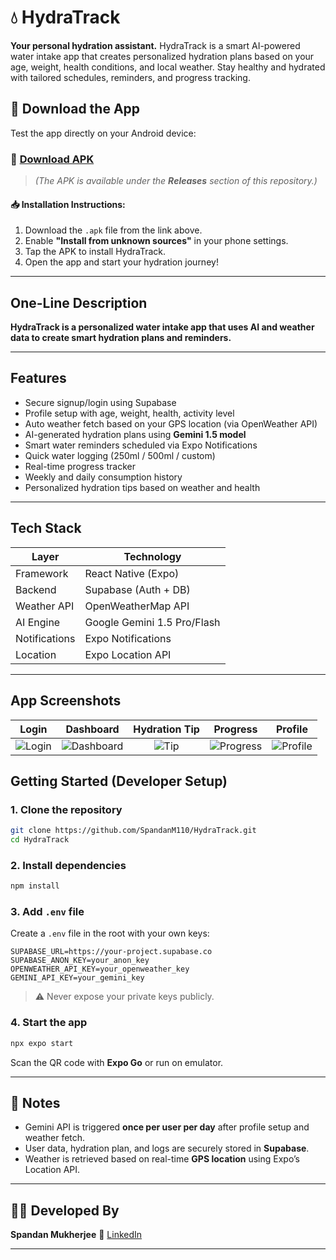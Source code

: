 
# 💧 HydraTrack

**Your personal hydration assistant.**
HydraTrack is a smart AI-powered water intake app that creates personalized hydration plans based on your age, weight, health conditions, and local weather. Stay healthy and hydrated with tailored schedules, reminders, and progress tracking.



## 📲 Download the App

Test the app directly on your Android device:

### 🔗 [Download APK](https://expo.dev/accounts/spandanm110/projects/hydratrack/builds/56011da3-420b-443c-ae4f-9df49bc54387)

> *(The APK is available under the **Releases** section of this repository.)*

#### 📥 Installation Instructions:

1. Download the `.apk` file from the link above.
2. Enable **"Install from unknown sources"** in your phone settings.
3. Tap the APK to install HydraTrack.
4. Open the app and start your hydration journey!

---

##  One-Line Description

**HydraTrack is a personalized water intake app that uses AI and weather data to create smart hydration plans and reminders.**

---

## Features

* Secure signup/login using Supabase
* Profile setup with age, weight, health, activity level
* Auto weather fetch based on your GPS location (via OpenWeather API)
* AI-generated hydration plans using **Gemini 1.5 model**
* Smart water reminders scheduled via Expo Notifications
* Quick water logging (250ml / 500ml / custom)
* Real-time progress tracker
* Weekly and daily consumption history
* Personalized hydration tips based on weather and health

---

## Tech Stack

| Layer         | Technology                  |
| ------------- | --------------------------- |
| Framework     | React Native (Expo)         |
| Backend       | Supabase (Auth + DB)        |
| Weather API   | OpenWeatherMap API          |
| AI Engine     | Google Gemini 1.5 Pro/Flash |
| Notifications | Expo Notifications          |
| Location      | Expo Location API           |

---
##  App Screenshots

| Login | Dashboard | Hydration Tip | Progress | Profile |
|:-----:|:---------:|:-------------:|:--------:|:-------:|
| ![Login](https://github.com/user-attachments/assets/1fa981e9-2aa0-4701-9d11-c74f110abd65) | ![Dashboard](https://github.com/user-attachments/assets/187e2b5e-9b49-4302-ab79-203b320aeda8) | ![Tip](https://github.com/user-attachments/assets/c89356b3-5638-4cb2-bc07-b95e2301cdd3) | ![Progress](https://github.com/user-attachments/assets/20bffc00-a8fc-4980-b8a6-354ebe614f9d) | ![Profile](https://github.com/user-attachments/assets/69f05c52-4128-4c99-90b5-6379dd6e9e5a) |


## Getting Started (Developer Setup)

### 1. Clone the repository

```bash
git clone https://github.com/SpandanM110/HydraTrack.git
cd HydraTrack
```

### 2. Install dependencies

```bash
npm install
```

### 3. Add `.env` file

Create a `.env` file in the root with your own keys:

```
SUPABASE_URL=https://your-project.supabase.co
SUPABASE_ANON_KEY=your_anon_key
OPENWEATHER_API_KEY=your_openweather_key
GEMINI_API_KEY=your_gemini_key
```

> ⚠️ Never expose your private keys publicly.

### 4. Start the app

```bash
npx expo start
```

Scan the QR code with **Expo Go** or run on emulator.

---


## 📌 Notes

* Gemini API is triggered **once per user per day** after profile setup and weather fetch.
* User data, hydration plan, and logs are securely stored in **Supabase**.
* Weather is retrieved based on real-time **GPS location** using Expo’s Location API.

---


## 🙋‍♂️ Developed By

**Spandan Mukherjee**
🔗 [LinkedIn](https://linkedin.com/in/spandanm110)


---

